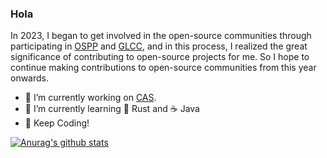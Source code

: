 ### Hola 

In 2023, I began to get involved in the open-source communities through participating in [OSPP](https://summer-ospp.ac.cn/) and [GLCC](https://www.gitlink.org.cn/glcc), and in this process, I realized the great significance of contributing to open-source projects for me. So I hope to continue making contributions to open-source communities from this year onwards.

- 🔭 I’m currently working on [CAS](https://www.cas.cn/).
- 🌱 I’m currently learning 🦀 Rust and ☕ Java
- 🤗 Keep Coding!

[![Anurag's github stats](https://github-readme-stats.vercel.app/api?username=niconical)](https://github.com/anuraghazra/github-readme-stats)
